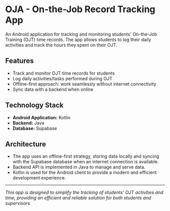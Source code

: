# OJA - On-the-Job Record Tracking App

An Android application for tracking and monitoring students' On-the-Job Training (OJT) time records. The app allows students to log their daily activities and track the hours they spent on their OJT.

## Features

- Track and monitor OJT time records for students
- Log daily activities/tasks performed during OJT
- Offline-first approach: work seamlessly without internet connectivity
- Sync data with a backend when online

## Technology Stack

- **Android Application:** Kotlin
- **Backend:** Java
- **Database:** Supabase

## Architecture

- The app uses an offline-first strategy, storing data locally and syncing with the Supabase database when an internet connection is available.
- Backend API is implemented in Java to manage and serve data.
- Kotlin is used for the Android client to provide a modern and efficient development experience.


---

*This app is designed to simplify the tracking of students’ OJT activities and time, providing an efficient and reliable solution for both students and supervisors.*
